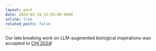 ```yaml
---
layout: post
date: 2024-02-29 15:59:00-0400
inline: true
related_posts: false
---
```


Our late breaking work on LLM-augmented biological inspirations was accepted to [CHI 2024](https://chi2024.acm.org/)!